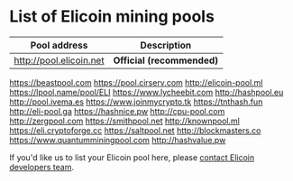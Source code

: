 # List of Elicoin mining pools

Pool address | Description
------------ | -----------
http://pool.elicoin.net | **Official (recommended)**
https://beastpool.com
https://pool.cirserv.com
http://elicoin-pool.ml
https://lpool.name/pool/ELI
https://www.lycheebit.com
http://hashpool.eu 
http://pool.ivema.es
https://www.joinmycrypto.tk
https://tnthash.fun
http://eli-pool.ga
https://hashnice.pw
http://cpu-pool.com
http://zergpool.com
https://smithpool.net
http://knownpool.ml
https://eli.cryptoforge.cc
https://saltpool.net
http://blockmasters.co
https://www.quantumminingpool.com
http://hashvalue.pw

If you'd like us to list your Elicoin pool here, please [contact Elicoin developers team](./README.md#contact-info-and-links).
